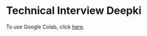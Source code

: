 # Technical Interview Deepki

To use Google Colab, click [here](https://colab.research.google.com/drive/1zE1BYE-AlZaNv8d2qcP4M32_DJU52w2H?usp=sharing).
